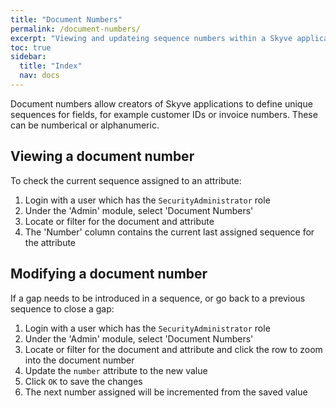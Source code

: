 ```yaml
---
title: "Document Numbers"
permalink: /document-numbers/
excerpt: "Viewing and updateing sequence numbers within a Skyve application."
toc: true
sidebar:
  title: "Index"
  nav: docs
---
```


Document numbers allow creators of Skyve applications to define unique sequences for fields, for example customer IDs or invoice numbers. These can be numberical or alphanumeric.

## Viewing a document number

To check the current sequence assigned to an attribute:

1. Login with a user which has the `SecurityAdministrator` role
2. Under the 'Admin' module, select 'Document Numbers'
3. Locate or filter for the document and attribute
4. The 'Number' column contains the current last assigned sequence for the attribute

## Modifying a document number

If a gap needs to be introduced in a sequence, or go back to a previous sequence to close a gap:

1. Login with a user which has the `SecurityAdministrator` role
2. Under the 'Admin' module, select 'Document Numbers'
3. Locate or filter for the document and attribute and click the row to zoom into the document number
4. Update the `number` attribute to the new value
5. Click `OK` to save the changes
6. The next number assigned will be incremented from the saved value